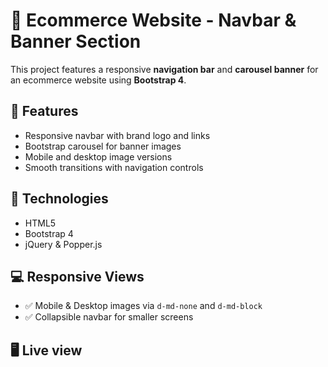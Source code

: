 # 🛒 Ecommerce Website - Navbar & Banner Section

This project features a responsive **navigation bar** and **carousel banner** for an ecommerce website using **Bootstrap 4**.

## 📌 Features

- Responsive navbar with brand logo and links
- Bootstrap carousel for banner images
- Mobile and desktop image versions
- Smooth transitions with navigation controls

## 🚀 Technologies

- HTML5
- Bootstrap 4
- jQuery & Popper.js

## 💻 Responsive Views

- ✅ Mobile & Desktop images via `d-md-none` and `d-md-block`
- ✅ Collapsible navbar for smaller screens

## 🖥️ Live view

